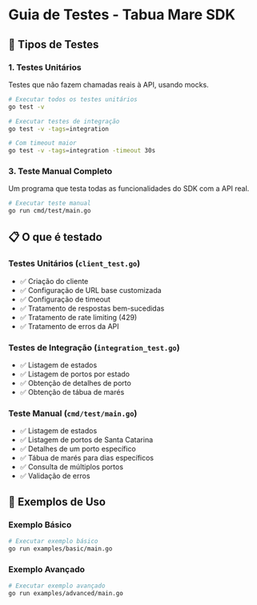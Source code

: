 # Guia de Testes - Tabua Mare SDK

## 🧪 Tipos de Testes

### 1. Testes Unitários

Testes que não fazem chamadas reais à API, usando mocks.

```bash
# Executar todos os testes unitários
go test -v
```

```bash
# Executar testes de integração
go test -v -tags=integration

# Com timeout maior
go test -v -tags=integration -timeout 30s
```

### 3. Teste Manual Completo

Um programa que testa todas as funcionalidades do SDK com a API real.

```bash
# Executar teste manual
go run cmd/test/main.go
```

## 📋 O que é testado

### Testes Unitários (`client_test.go`)
- ✅ Criação do cliente
- ✅ Configuração de URL base customizada
- ✅ Configuração de timeout
- ✅ Tratamento de respostas bem-sucedidas
- ✅ Tratamento de rate limiting (429)
- ✅ Tratamento de erros da API

### Testes de Integração (`integration_test.go`)
- ✅ Listagem de estados
- ✅ Listagem de portos por estado
- ✅ Obtenção de detalhes de porto
- ✅ Obtenção de tábua de marés

### Teste Manual (`cmd/test/main.go`)
- ✅ Listagem de estados
- ✅ Listagem de portos de Santa Catarina
- ✅ Detalhes de um porto específico
- ✅ Tábua de marés para dias específicos
- ✅ Consulta de múltiplos portos
- ✅ Validação de erros

## 🚀 Exemplos de Uso

### Exemplo Básico

```bash
# Executar exemplo básico
go run examples/basic/main.go
```

### Exemplo Avançado

```bash
# Executar exemplo avançado
go run examples/advanced/main.go
```